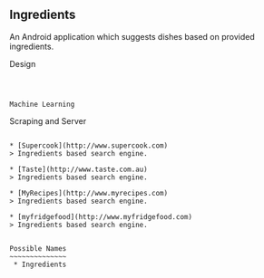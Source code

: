 Ingredients
-----------

An Android application which suggests dishes based on provided ingredients.



Design
~~~~~~



Machine Learning
~~~~~~~~~~~~~~~~



Scraping and Server
~~~~~~~~~~~~~~~~~~~

* [Supercook](http://www.supercook.com)
> Ingredients based search engine.

* [Taste](http://www.taste.com.au)
> Ingredients based search engine.

* [MyRecipes](http://www.myrecipes.com)
> Ingredients based search engine.

* [myfridgefood](http://www.myfridgefood.com)
> Ingredients based search engine.


Possible Names
~~~~~~~~~~~~~~
 * Ingredients
